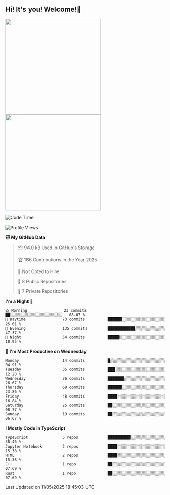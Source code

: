 ## Hi! It's you! Welcome!👋
<p align="left">  
  <img src="https://github-readme-stats.vercel.app/api/top-langs/?username=Shanshuimei&theme=transparent&hide_border=true" style="height: 300px;" />  
  <img src="https://github-readme-stats.vercel.app/api/wakatime?username=Shanshuimei&theme=transparent&hide_border=true&layout=compact&langs_count=22" style="height: 300px;" />
</p>

<!--START_SECTION:waka-->
![Code Time](http://img.shields.io/badge/Code%20Time-278%20hrs%2015%20mins-blue)

![Profile Views](http://img.shields.io/badge/Profile%20Views-23-blue)

**🐱 My GitHub Data** 

> 📦 94.0 kB Used in GitHub's Storage 
 > 
> 🏆 186 Contributions in the Year 2025
 > 
> 🚫 Not Opted to Hire
 > 
> 📜 8 Public Repositories 
 > 
> 🔑 7 Private Repositories 
 > 
**I'm a Night 🦉** 

```text
🌞 Morning                23 commits          ██░░░░░░░░░░░░░░░░░░░░░░░   08.07 % 
🌆 Daytime                73 commits          ██████░░░░░░░░░░░░░░░░░░░   25.61 % 
🌃 Evening                135 commits         ████████████░░░░░░░░░░░░░   47.37 % 
🌙 Night                  54 commits          █████░░░░░░░░░░░░░░░░░░░░   18.95 % 
```
📅 **I'm Most Productive on Wednesday** 

```text
Monday                   14 commits          █░░░░░░░░░░░░░░░░░░░░░░░░   04.91 % 
Tuesday                  35 commits          ███░░░░░░░░░░░░░░░░░░░░░░   12.28 % 
Wednesday                76 commits          ███████░░░░░░░░░░░░░░░░░░   26.67 % 
Thursday                 68 commits          ██████░░░░░░░░░░░░░░░░░░░   23.86 % 
Friday                   48 commits          ████░░░░░░░░░░░░░░░░░░░░░   16.84 % 
Saturday                 25 commits          ██░░░░░░░░░░░░░░░░░░░░░░░   08.77 % 
Sunday                   19 commits          ██░░░░░░░░░░░░░░░░░░░░░░░   06.67 % 
```


**I Mostly Code in TypeScript** 

```text
TypeScript               5 repos             ██████████░░░░░░░░░░░░░░░   38.46 % 
Jupyter Notebook         2 repos             ████░░░░░░░░░░░░░░░░░░░░░   15.38 % 
HTML                     2 repos             ████░░░░░░░░░░░░░░░░░░░░░   15.38 % 
C++                      1 repo              ██░░░░░░░░░░░░░░░░░░░░░░░   07.69 % 
Rust                     1 repo              ██░░░░░░░░░░░░░░░░░░░░░░░   07.69 % 
```




 Last Updated on 11/05/2025 18:45:03 UTC
<!--END_SECTION:waka-->
